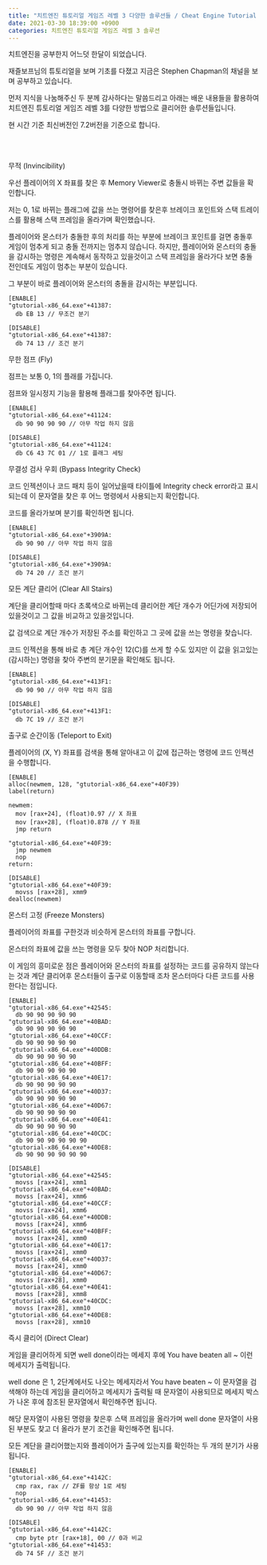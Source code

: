 ```yaml
---
title: "치트엔진 튜토리얼 게임즈 레벨 3 다양한 솔루션들 / Cheat Engine Tutorial Games Level 3 various solutions"
date: 2021-03-30 18:39:00 +0900
categories: 치트엔진 튜토리얼 게임즈 레벨 3 솔루션
---
```

치트엔진을 공부한지 어느덧 한달이 되었습니다.

재즐보프님의 튜토리얼을 보며 기초를 다졌고 지금은 Stephen Chapman의 채널을 보며 공부하고 있습니다.

먼저 지식을 나눔해주신 두 분께 감사하다는 말씀드리고 아래는 배운 내용들을 활용하여 치트엔진 튜토리얼 게임즈 레벨 3를 다양한 방법으로 클리어한 솔루션들입니다.

현 시간 기준 최신버전인 7.2버전을 기준으로 합니다.

<br><br>

무적 (Invincibility)

우선 플레이어의 X 좌표를 찾은 후 Memory Viewer로 충돌시 바뀌는 주변 값들을 확인합니다.

저는 0, 1로 바뀌는 플래그에 값을 쓰는 명령어를 찾은후 브레이크 포인트와 스택 트레이스를 활용해 스택 프레임을 올라가며 확인했습니다.

플레이어와 몬스터가 충돌한 후의 처리를 하는 부분에 브레이크 포인트를 걸면 충돌후 게임이 멈추게 되고 충돌 전까지는 멈추지 않습니다. 하지만, 플레이어와 몬스터의 충돌을 감시하는 명령은 계속해서 동작하고 있을것이고 스택 프레임을 올라가다 보면 충돌 전인데도 게임이 멈추는 부분이 있습니다.

그 부분이 바로 플레이어와 몬스터의 충돌을 감시하는 부분입니다.
```
[ENABLE]
"gtutorial-x86_64.exe"+41387:
  db EB 13 // 무조건 분기

[DISABLE]
"gtutorial-x86_64.exe"+41387:
  db 74 13 // 조건 분기
```

무한 점프 (Fly)

점프는 보통 0, 1의 플래를 가집니다.

점프와 일시정지 기능을 활용해 플래그를 찾아주면 됩니다.
```
[ENABLE]
"gtutorial-x86_64.exe"+41124:
  db 90 90 90 90 // 아무 작업 하지 않음

[DISABLE]
"gtutorial-x86_64.exe"+41124:
  db C6 43 7C 01 // 1로 플래그 세팅
```

무결성 검사 우회 (Bypass Integrity Check)

코드 인젝션이나 코드 패치 등이 일어났을때 타이틀에 Integrity check error라고 표시되는데 이 문자열을 찾은 후 어느 명령에서 사용되는지 확인합니다.

코드를 올라가보며 분기를 확인하면 됩니다.
```
[ENABLE]
"gtutorial-x86_64.exe"+3909A:
  db 90 90 // 아무 작업 하지 않음

[DISABLE]
"gtutorial-x86_64.exe"+3909A:
  db 74 20 // 조건 분기
```

모든 계단 클리어 (Clear All Stairs)

계단을 클리어할때 마다 초록색으로 바뀌는데 클리어한 계단 개수가 어딘가에 저장되어 있을것이고 그 값을 비교하고 있을것입니다.

값 검색으로 계단 개수가 저장된 주소를 확인하고 그 곳에 값을 쓰는 명령을 찾습니다.

코드 인젝션을 통해 바로 총 계단 개수인 12(C)를 쓰게 할 수도 있지만 이 값을 읽고있는(감시하는) 명령을 찾아 주변의 분기문을 확인해도 됩니다.
```
[ENABLE]
"gtutorial-x86_64.exe"+413F1:
  db 90 90 // 아무 작업 하지 않음

[DISABLE]
"gtutorial-x86_64.exe"+413F1:
  db 7C 19 // 조건 분기
```

출구로 순간이동 (Teleport to Exit)

플레이어의 (X, Y) 좌표를 검색을 통해 알아내고 이 값에 접근하는 명령에 코드 인젝션을 수행합니다.

```
[ENABLE]
alloc(newmem, 128, "gtutorial-x86_64.exe"+40F39)
label(return)

newmem:
  mov [rax+24], (float)0.97 // X 좌표
  mov [rax+28], (float)0.878 // Y 좌표
  jmp return

"gtutorial-x86_64.exe"+40F39:
  jmp newmem
  nop
return:

[DISABLE]
"gtutorial-x86_64.exe"+40F39:
  movss [rax+28], xmm9
dealloc(newmem)
```

몬스터 고정 (Freeze Monsters)

플레이어의 좌표를 구한것과 비슷하게 몬스터의 좌표를 구합니다.

몬스터의 좌표에 값을 쓰는 명령을 모두 찾아 NOP 처리합니다.

이 게임의 흥미로운 점은 플레이어와 몬스터의 좌표를 설정하는 코드를 공유하지 않는다는 것과 계단 클리어후 몬스터들이 출구로 이동할때 조차 몬스터마다 다른 코드를 사용한다는 점입니다.

```
[ENABLE]
"gtutorial-x86_64.exe"+42545:
  db 90 90 90 90 90
"gtutorial-x86_64.exe"+40BAD:
  db 90 90 90 90 90
"gtutorial-x86_64.exe"+40CCF:
  db 90 90 90 90 90
"gtutorial-x86_64.exe"+40DDB:
  db 90 90 90 90 90
"gtutorial-x86_64.exe"+40BFF:
  db 90 90 90 90 90
"gtutorial-x86_64.exe"+40E17:
  db 90 90 90 90 90
"gtutorial-x86_64.exe"+40D37:
  db 90 90 90 90 90
"gtutorial-x86_64.exe"+40D67:
  db 90 90 90 90 90
"gtutorial-x86_64.exe"+40E41:
  db 90 90 90 90 90
"gtutorial-x86_64.exe"+40CDC:
  db 90 90 90 90 90 90
"gtutorial-x86_64.exe"+40DE8:
  db 90 90 90 90 90 90

[DISABLE]
"gtutorial-x86_64.exe"+42545:
  movss [rax+24], xmm1
"gtutorial-x86_64.exe"+40BAD:
  movss [rax+24], xmm6
"gtutorial-x86_64.exe"+40CCF:
  movss [rax+24], xmm6
"gtutorial-x86_64.exe"+40DDB:
  movss [rax+24], xmm6
"gtutorial-x86_64.exe"+40BFF:
  movss [rax+24], xmm0
"gtutorial-x86_64.exe"+40E17:
  movss [rax+24], xmm0
"gtutorial-x86_64.exe"+40D37:
  movss [rax+24], xmm0
"gtutorial-x86_64.exe"+40D67:
  movss [rax+28], xmm0
"gtutorial-x86_64.exe"+40E41:
  movss [rax+28], xmm8
"gtutorial-x86_64.exe"+40CDC:
  movss [rax+28], xmm10
"gtutorial-x86_64.exe"+40DE8:
  movss [rax+28], xmm10
```

즉시 클리어 (Direct Clear)

게임을 클리어하게 되면 well done이라는 메세지 후에 You have beaten all ~ 이런 메세지가 출력됩니다. 

well done 은 1, 2단계에서도 나오는 메세지라서 You have beaten ~ 이 문자열을 검색해야 하는데 게임을 클리어하고 메세지가 출력될 때 문자열이 사용되므로 메세지 박스가 나온 후에 참조된 문자열에서 확인해주면 됩니다.

해당 문자열이 사용된 명령을 찾은후 스택 프레임을 올라가며 well done 문자열이 사용된 부분도 찾고 더 올라가 분기 조건을 확인해주면 됩니다.

모든 계단을 클리어했는지와 플레이어가 출구에 있는지를 확인하는 두 개의 분기가 사용됩니다.
```
[ENABLE]
"gtutorial-x86_64.exe"+4142C:
  cmp rax, rax // ZF를 항상 1로 세팅
  nop
"gtutorial-x86_64.exe"+41453:
  db 90 90 // 아무 작업 하지 않음

[DISABLE]
"gtutorial-x86_64.exe"+4142C:
  cmp byte ptr [rax+18], 00 // 0과 비교
"gtutorial-x86_64.exe"+41453:
  db 74 5F // 조건 분기
```
